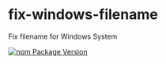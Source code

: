 # fix-windows-filename
Fix filename for Windows System

[![npm Package Version](https://img.shields.io/npm/v/fix-windows-filename.svg?maxAge=2592000)](https://www.npmjs.com/package/fix-windows-filename)

